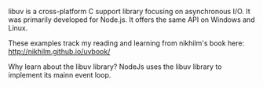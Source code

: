 libuv is a cross-platform C support library focusing on asynchronous I/O. It was primarily developed for Node.js. It offers the same API on Windows and Linux.

These examples track my reading and learning from nikhilm's book here:
http://nikhilm.github.io/uvbook/

Why learn about the libuv library? NodeJs uses the libuv library to implement its mainn event loop.

